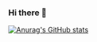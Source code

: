 ### Hi there 👋

[![Anurag's GitHub stats](https://github-readme-stats.vercel.app/api?username=DilemmaRabbit)](https://github.com/anuraghazra/github-readme-stats&show_icons=true&theme=onedark)



<!--
**DilemmaRabbit/DilemmaRabbit** is a ✨ _special_ ✨ repository because its `README.md` (this file) appears on your GitHub profile.

Here are some ideas to get you started:

- 🔭 I’m currently working on ...
- 🌱 I’m currently learning ...
- 👯 I’m looking to collaborate on ...
- 🤔 I’m looking for help with ...
- 💬 Ask me about ...
- 📫 How to reach me: ...
- 😄 Pronouns: ...
- ⚡ Fun fact: ...
-->
